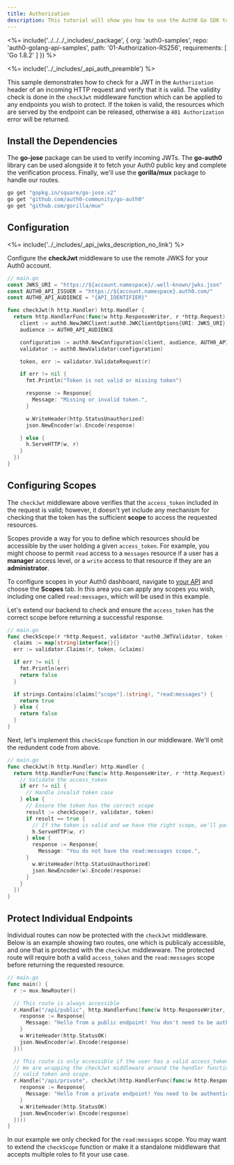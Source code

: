 ```yaml
---
title: Authorization
description: This tutorial will show you how to use the Auth0 Go SDK to add authentication and authorization to your API.
---
```


<%= include('../../../_includes/_package', {
  org: 'auth0-samples',
  repo: 'auth0-golang-api-samples',
  path: '01-Authorization-RS256',
  requirements: [
    'Go 1.8.2'
  ]
}) %>

<%= include('../_includes/_api_auth_preamble') %>

This sample demonstrates how to check for a JWT in the `Authorization` header of an incoming HTTP request and verify that it is valid. The validity check is done in the `checkJwt` middleware function which can be applied to any endpoints you wish to protect. If the token is valid, the resources which are served by the endpoint can be released, otherwise a `401 Authorization` error will be returned.

## Install the Dependencies

The **go-jose** package can be used to verify incoming JWTs. The **go-auth0** library can be used alongside it to fetch your Auth0 public key and complete the verification process. Finally, we'll use the **gorilla/mux** package to handle our routes.

```bash
go get "gopkg.in/square/go-jose.v2"
go get "github.com/auth0-community/go-auth0"
go get "github.com/gorilla/mux"
```

## Configuration

<%= include('../_includes/_api_jwks_description_no_link') %>

Configure the **checkJwt** middleware to use the remote JWKS for your Auth0 account.

```go
// main.go
const JWKS_URI = "https://${account.namespace}/.well-known/jwks.json"
const AUTH0_API_ISSUER = "https://${account.namespace}.auth0.com/"
const AUTH0_API_AUDIENCE = "{API_IDENTIFIER}"

func checkJwt(h http.Handler) http.Handler {
  return http.HandlerFunc(func(w http.ResponseWriter, r *http.Request) {
    client := auth0.NewJWKClient(auth0.JWKClientOptions{URI: JWKS_URI})
    audience := AUTH0_API_AUDIENCE

    configuration := auth0.NewConfiguration(client, audience, AUTH0_API_ISSUER, jose.RS256)
    validator := auth0.NewValidator(configuration)

    token, err := validator.ValidateRequest(r)

    if err != nil {
      fmt.Println("Token is not valid or missing token")

      response := Response{
        Message: "Missing or invalid token.",
      }

      w.WriteHeader(http.StatusUnauthorized)
      json.NewEncoder(w).Encode(response)

    } else {
      h.ServeHTTP(w, r)
    }
  })
}
```

## Configuring Scopes

The `checkJwt` middleware above verifies that the `access_token` included in the request is valid; however, it doesn't yet include any mechanism for checking that the token has the sufficient **scope** to access the requested resources.

Scopes provide a way for you to define which resources should be accessible by the user holding a given `access_token`. For example, you might choose to permit `read` access to a `messages` resource if a user has a **manager** access level, or a `write` access to that resource if they are an **administrator**.

To configure scopes in your Auth0 dashboard, navigate to [your API](${manage_url}/#/apis) and choose the **Scopes** tab. In this area you can apply any scopes you wish, including one called `read:messages`, which will be used in this example.

Let's extend our backend to check and ensure the `access_token` has the correct scope before returning a successful response.

```go
// main.go
func checkScope(r *http.Request, validator *auth0.JWTValidator, token *jwt.JSONWebToken) bool {
  claims := map[string]interface{}{}
  err := validator.Claims(r, token, &claims)

  if err != nil {
    fmt.Println(err)
    return false
  }

  if strings.Contains(claims["scope"].(string), "read:messages") {
    return true
  } else {
    return false
  }
}
```

Next, let's implement this `checkScope` function in our middleware. We'll omit the redundent code from above.

```go
// main.go
func checkJwt(h http.Handler) http.Handler {
  return http.HandlerFunc(func(w http.ResponseWriter, r *http.Request) {
    // Validate the access_token
    if err != nil {
      // Handle invalid token case
    } else {
      // Ensure the token has the correct scope
      result := checkScope(r, validator, token)
      if result == true {
        // If the token is valid and we have the right scope, we'll pass through the middleware
        h.ServeHTTP(w, r)
      } else {
        response := Response{
          Message: "You do not have the read:messages scope.",
      }
        w.WriteHeader(http.StatusUnauthorized)
        json.NewEncoder(w).Encode(response)
      }
    }
  })
}
```

## Protect Individual Endpoints

Individual routes can now be protected with the `checkJwt` middleware. Below is an example showing two routes, one which is publicaly accessible, and one that is protected with the `checkJwt` middlewware. The protected route will require both a valid `access_token` and the `read:messages` scope before returning the requested resource.

```go
// main.go
func main() {
  r := mux.NewRouter()

  // This route is always accessible
  r.Handle("/api/public", http.HandlerFunc(func(w http.ResponseWriter, r *http.Request) {
    response := Response{
      Message: "Hello from a public endpoint! You don't need to be authenticated to see this.",
    }
    w.WriteHeader(http.StatusOK)
    json.NewEncoder(w).Encode(response)
  }))

  // This route is only accessible if the user has a valid access_token with the read:messages scope
  // We are wrapping the checkJwt middleware around the handler function which will check for a
  // valid token and scope.
  r.Handle("/api/private", checkJwt(http.HandlerFunc(func(w http.ResponseWriter, r *http.Request) {
    response := Response{
      Message: "Hello from a private endpoint! You need to be authenticated and have a scope of read:messages to see this.",
    }
    w.WriteHeader(http.StatusOK)
    json.NewEncoder(w).Encode(response)
  })))
}
```

In our example we only checked for the `read:messages` scope. You may want to extend the `checkScope` function or make it a standalone middleware that accepts multiple roles to fit your use case.
